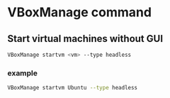 # VBoxManage command

## Start virtual machines without GUI

```bash
VBoxManage startvm <vm> --type headless
```

### example

```bash
VBoxManage startvm Ubuntu --type headless
```
